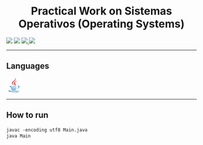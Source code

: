 <h1 align="center">Practical Work on Sistemas Operativos (Operating Systems)</h1>

<p>
  <img src="http://img.shields.io/static/v1?label=School%20year&message=2021/2022&color=GREEN"/>
  <img src="http://img.shields.io/static/v1?label=Discipline&message=Sistemas%20Operativos&color=GREEN"/>
  <a href="https://github.com/nunofbcastro-ESTG-IPP/SO/tree/main/Doc/ESTG-PR05-Mod.013V2_Prova Escrita_v1.pdf" target="_blank">
    <img src="https://img.shields.io/badge/-Utterance-grey"/>
  </a>
  <a href="https://github.com/nunofbcastro-ESTG-IPP/SO/blob/main/Doc/RelatorioGrupo08.pdf" target="_blank">
    <img src="https://img.shields.io/badge/-Report-grey"/>
  </a>
</p>

---

<h2>Languages</h2>
<p align="left"> 
  <a href="https://www.java.com" target="_blank" rel="noreferrer"> 
    <img src="https://raw.githubusercontent.com/devicons/devicon/master/icons/java/java-original.svg" alt="java" width="40" height="40"> 
  </a> 
</p>

---

<h2>How to run</h2>

```
javac -encoding utf8 Main.java
java Main
```

